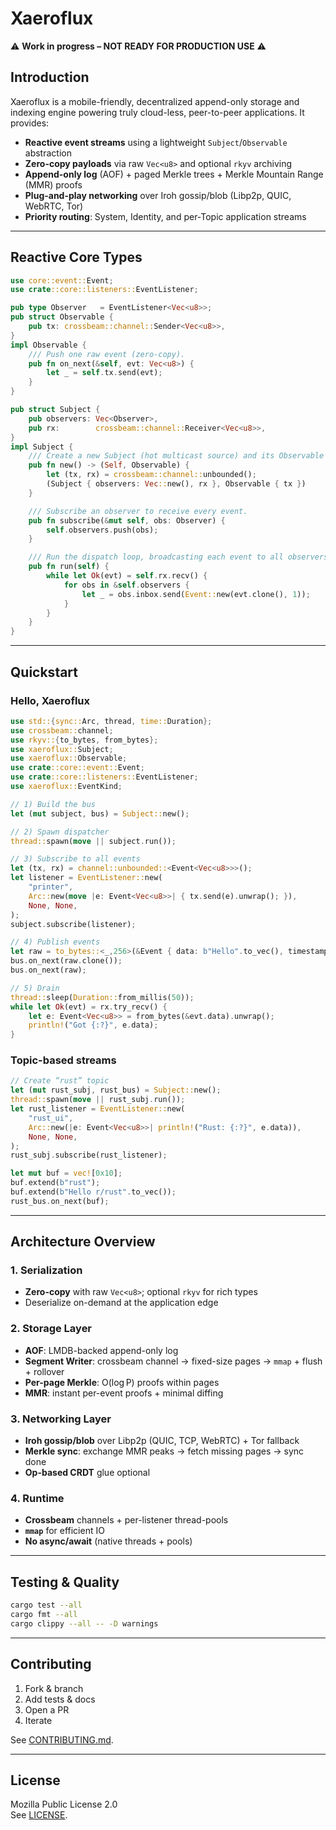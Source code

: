 # Xaeroflux

⚠️ **Work in progress – NOT READY FOR PRODUCTION USE** ⚠️

## Introduction

Xaeroflux is a mobile-friendly, decentralized append-only storage and indexing engine powering truly cloud-less, peer-to-peer applications. It provides:

- **Reactive event streams** using a lightweight `Subject`/`Observable` abstraction  
- **Zero-copy payloads** via raw `Vec<u8>` and optional `rkyv` archiving  
- **Append-only log** (AOF) + paged Merkle trees + Merkle Mountain Range (MMR) proofs  
- **Plug-and-play networking** over Iroh gossip/blob (Libp2p, QUIC, WebRTC, Tor)  
- **Priority routing**: System, Identity, and per-Topic application streams  

---

## Reactive Core Types

```rust
use core::event::Event;
use crate::core::listeners::EventListener;

pub type Observer   = EventListener<Vec<u8>>;
pub struct Observable {
    pub tx: crossbeam::channel::Sender<Vec<u8>>,
}
impl Observable {
    /// Push one raw event (zero-copy).
    pub fn on_next(&self, evt: Vec<u8>) {
        let _ = self.tx.send(evt);
    }
}

pub struct Subject {
    pub observers: Vec<Observer>,
    pub rx:        crossbeam::channel::Receiver<Vec<u8>>,
}
impl Subject {
    /// Create a new Subject (hot multicast source) and its Observable handle.
    pub fn new() -> (Self, Observable) {
        let (tx, rx) = crossbeam::channel::unbounded();
        (Subject { observers: Vec::new(), rx }, Observable { tx })
    }

    /// Subscribe an observer to receive every event.
    pub fn subscribe(&mut self, obs: Observer) {
        self.observers.push(obs);
    }

    /// Run the dispatch loop, broadcasting each event to all observers.
    pub fn run(self) {
        while let Ok(evt) = self.rx.recv() {
            for obs in &self.observers {
                let _ = obs.inbox.send(Event::new(evt.clone(), 1));
            }
        }
    }
}
```

---

## Quickstart

### Hello, Xaeroflux

```rust
use std::{sync::Arc, thread, time::Duration};
use crossbeam::channel;
use rkyv::{to_bytes, from_bytes};
use xaeroflux::Subject;
use xaeroflux::Observable;
use crate::core::event::Event;
use crate::core::listeners::EventListener;
use xaeroflux::EventKind;

// 1) Build the bus
let (mut subject, bus) = Subject::new();

// 2) Spawn dispatcher
thread::spawn(move || subject.run());

// 3) Subscribe to all events
let (tx, rx) = channel::unbounded::<Event<Vec<u8>>>();
let listener = EventListener::new(
    "printer",
    Arc::new(move |e: Event<Vec<u8>>| { tx.send(e).unwrap(); }),
    None, None,
);
subject.subscribe(listener);

// 4) Publish events
let raw = to_bytes::<_,256>(&Event { data: b"Hello".to_vec(), timestamp: now_ms(), kind: EventKind::Application }).unwrap().into_inner();
bus.on_next(raw.clone());
bus.on_next(raw);

// 5) Drain
thread::sleep(Duration::from_millis(50));
while let Ok(evt) = rx.try_recv() {
    let e: Event<Vec<u8>> = from_bytes(&evt.data).unwrap();
    println!("Got {:?}", e.data);
}
```

### Topic-based streams

```rust
// Create “rust” topic
let (mut rust_subj, rust_bus) = Subject::new();
thread::spawn(move || rust_subj.run());
let rust_listener = EventListener::new(
    "rust_ui",
    Arc::new(|e: Event<Vec<u8>>| println!("Rust: {:?}", e.data)),
    None, None,
);
rust_subj.subscribe(rust_listener);

let mut buf = vec![0x10];
buf.extend(b"rust");
buf.extend(b"Hello r/rust".to_vec());
rust_bus.on_next(buf);
```

---

## Architecture Overview

### 1. Serialization

- **Zero-copy** with raw `Vec<u8>`; optional `rkyv` for rich types  
- Deserialize on-demand at the application edge

### 2. Storage Layer

- **AOF**: LMDB-backed append-only log  
- **Segment Writer**: crossbeam channel → fixed-size pages → `mmap` + flush + rollover  
- **Per-page Merkle**: O(log P) proofs within pages  
- **MMR**: instant per-event proofs + minimal diffing

### 3. Networking Layer

- **Iroh gossip/blob** over Libp2p (QUIC, TCP, WebRTC) + Tor fallback  
- **Merkle sync**: exchange MMR peaks → fetch missing pages → sync done  
- **Op-based CRDT** glue optional

### 4. Runtime

- **Crossbeam** channels + per-listener thread-pools  
- **`mmap`** for efficient IO  
- **No async/await** (native threads + pools)

---

## Testing & Quality

```bash
cargo test --all
cargo fmt --all
cargo clippy --all -- -D warnings
```

---

## Contributing

1. Fork & branch  
2. Add tests & docs  
3. Open a PR  
4. Iterate

See [CONTRIBUTING.md](CONTRIBUTING.md).

---

## License

Mozilla Public License 2.0  
See [LICENSE](LICENSE).
